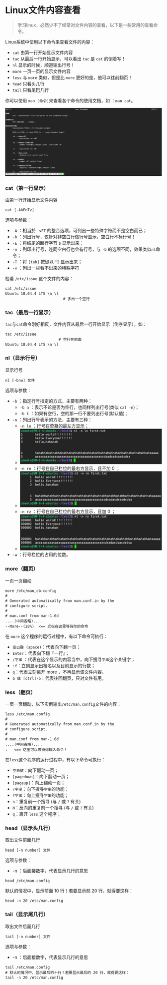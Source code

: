 # Linux文件内容查看


<!--more-->

> 学习linux，必然少不了经常对文件内容的查看，以下是一些常用的查看命令。

Linux系统中使用以下命令来查看文件的内容：

- `cat`  由第一行开始显示文件内容
- `tac`  从最后一行开始显示，可以看出 `tac` 是 `cat` 的倒着写！
- `nl`   显示的时候，顺道输出行号！
- `more` 一页一页的显示文件内容
- `less` 与 `more` 类似，但是比 `more` 更好的是，他可以往前翻页！
- `head` 只看头几行
- `tail` 只看尾巴几行

你可以使用 `man [命令]`来查看各个命令的使用文档，如 ：`man cat`。

![1599269940558](index.zh-cn.assets/1599269940558.png)

### cat（第一行显示）

由第一行开始显示文件内容

```
cat [-AbEnTv]
```

选项与参数：

- `-A` ：相当於 `-vET` 的整合选项，可列出一些特殊字符而不是空白而已；
- `-b` ：列出行号，仅针对非空白行做行号显示，空白行不标行号！
- `-E` ：将结尾的断行字节 `$` 显示出来；
- `-n` ：列印出行号，连同空白行也会有行号，与 `-b` 的选项不同，效果类似`nl`命令；
- `-T` ：将 `[tab]` 按键以 `^I` 显示出来；
- `-v` ：列出一些看不出来的特殊字符

检看 `/etc/issue` 这个文件的内容：

```
cat /etc/issue
Ubuntu 18.04.4 LTS \n \l
                          # 多出一个空行
```

### tac（最后一行显示）

`tac`与`cat`命令刚好相反，文件内容从最后一行开始显示（倒序显示），如：

```
tac /etc/issue
						# 空行在前面
Ubuntu 18.04.4 LTS \n \l
```

### nl（显示行号）

显示行号

```
nl [-bnw] 文件
```

选项与参数：

- `-b` ：指定行号指定的方式，主要有两种：
  - `-b a` ：表示不论是否为空行，也同样列出行号(类似 `cat -n`)；
  - `-b t` ：如果有空行，空的那一行不要列出行号(默认值)；
- `-n` ：列出行号表示的方法，主要有三种：
  - `-n ln` ：行号在荧幕的最左方显示；
  - ![1599272800728](index.zh-cn.assets/1599272800728.png)
  - `-n rn` ：行号在自己栏位的最右方显示，且不加 0 ；
  - ![1599272835377](index.zh-cn.assets/1599272835377.png)
  - `-n rz` ：行号在自己栏位的最右方显示，且加 0 ；
  - ![1599272865937](index.zh-cn.assets/1599272865937.png)
- `-w` ：行号栏位的占用的位数。

### more（翻页）

一页一页翻动

```
more /etc/man_db.config 
#
# Generated automatically from man.conf.in by the
# configure script.
#
# man.conf from man-1.6d
....(中间省略)....
--More--(28%)  <== 光标在这里等待你的命令
```

在 `more` 这个程序的运行过程中，有以下命令可执行：

- `空白键 (space)`：代表向下翻一页；
- `Enter`：代表向下翻『一行』；
- `/字串` ：代表在这个显示的内容当中，向下搜寻`字串`这个关键字；
- `:f`：立刻显示出档名以及目前显示的行数；
- `q`：代表立刻离开 more ，不再显示该文件内容。
- `b 或 [ctrl]-b`：代表往回翻页，只对文件有用。

### less（翻页）

一页一页翻动，以下实例输出`/etc/man.config`文件的内容：

```
less /etc/man.config
#
# Generated automatically from man.conf.in by the
# configure script.
#
# man.conf from man-1.6d
....(中间省略)....
:   <== 这里可以等待你输入命令！
```

在`less`这个程序的运行过程中，有以下命令可执行：

- `空白键`：向下翻动一页；
- `[pagedown]`：向下翻动一页；
- `[pageup]`：向上翻动一页；
- `/字串`：向下搜寻`字串`的功能；
- `?字串`：向上搜寻`字串`的功能；
- `n`：重复前一个搜寻 (与 `/` 或 `?` 有关)
- `N`：反向的重复前一个搜寻 (与 `/` 或 `?` 有关)
- `q`：离开 `less` 这个程序；

### head（显示头几行）

取出文件前面几行

```
head [-n number] 文件 
```

选项与参数：

- -n ：后面接数字，代表显示几行的意思

```
head /etc/man.config
```

默认的情况中，显示前面 10 行！若要显示前 20 行，就得要这样：

```
head -n 20 /etc/man.config
```

### tail（显示尾几行）

取出文件后面几行

```
tail [-n number] 文件 
```

选项与参数：

- -n ：后面接数字，代表显示几行的意思

```
tail /etc/man.config
# 默认的情况中，显示最后的十行！若要显示最后的 20 行，就得要这样：
tail -n 20 /etc/man.config
```
